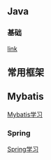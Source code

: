 ## Java

### 基础



[link](/f)

## 常用框架

## Mybatis

[Mybatis学习](/framework/Mybatis/FirstMybatis)

### Spring

[Spring学习](/framework/Spring/Spring)
